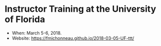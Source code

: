 # Instructor Training at the University of Florida

* When: March 5-6, 2018.
* Website: https://fmichonneau.github.io/2018-03-05-UF-ttt/
